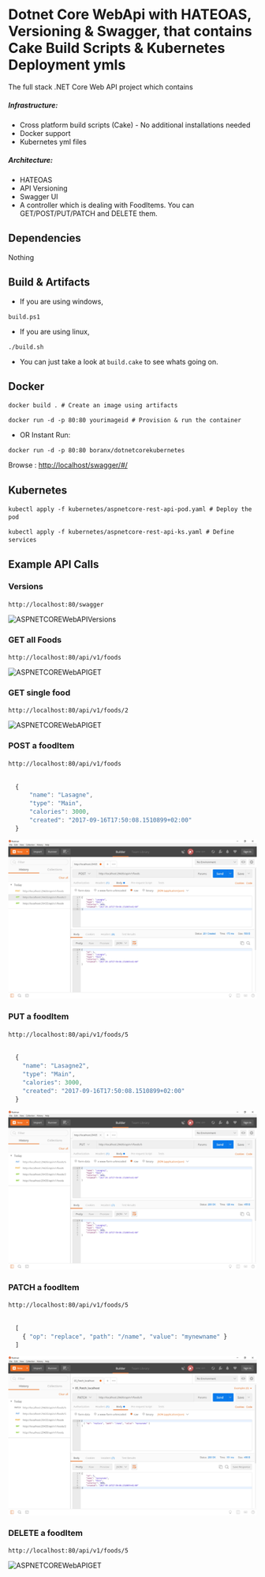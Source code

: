 # Dotnet Core WebApi with HATEOAS, Versioning & Swagger, that contains Cake Build Scripts & Kubernetes Deployment ymls

The full stack .NET Core Web API project which contains

##### Infrastructure:

* Cross platform build scripts (Cake) - No additional installations needed
* Docker support
* Kubernetes yml files

##### Architecture:

* HATEOAS
* API Versioning
* Swagger UI
* A controller which is dealing with FoodItems. You can GET/POST/PUT/PATCH and DELETE them.

## Dependencies

Nothing

## Build & Artifacts

* If you are using windows,

```shell
build.ps1
```

* If you are using linux,

```shell
./build.sh
```

* You can just take a look at ```build.cake``` to see whats going on.

## Docker

```shell
docker build . # Create an image using artifacts
```

```shell
docker run -d -p 80:80 yourimageid # Provision & run the container
```

* OR Instant Run:

```shell
docker run -d -p 80:80 boranx/dotnetcorekubernetes
```

Browse : <http://localhost/swagger/#/>

## Kubernetes

```shell
kubectl apply -f kubernetes/aspnetcore-rest-api-pod.yaml # Deploy the pod
```

```shell
kubectl apply -f kubernetes/aspnetcore-rest-api-ks.yaml # Define services
```

## Example API Calls

### Versions

```http://localhost:80/swagger```

![ASPNETCOREWebAPIVersions](./.github/versions.jpg)

### GET all Foods

```http://localhost:80/api/v1/foods```

![ASPNETCOREWebAPIGET](./.github/get.jpg)

### GET single food

```http://localhost:80/api/v1/foods/2```

![ASPNETCOREWebAPIGET](./.github/getSingle.jpg)

### POST a foodItem

```http://localhost:80/api/v1/foods```

```javascript

  {
      "name": "Lasagne",
      "type": "Main",
      "calories": 3000,
      "created": "2017-09-16T17:50:08.1510899+02:00"
  }

```

![ASPNETCOREWebAPIGET](./.github/post.jpg)

### PUT a foodItem

```http://localhost:80/api/v1/foods/5```

```javascript

  {
    "name": "Lasagne2",
    "type": "Main",
    "calories": 3000,
    "created": "2017-09-16T17:50:08.1510899+02:00"
  }

```

![ASPNETCOREWebAPIGET](./.github/put.jpg)


### PATCH a foodItem

```http://localhost:80/api/v1/foods/5```

```javascript

  [
    { "op": "replace", "path": "/name", "value": "mynewname" }
  ]

```

![ASPNETCOREWebAPIGET](./.github/patch.jpg)

### DELETE a foodItem

```http://localhost:80/api/v1/foods/5```


![ASPNETCOREWebAPIGET](./.github/delete.jpg)
